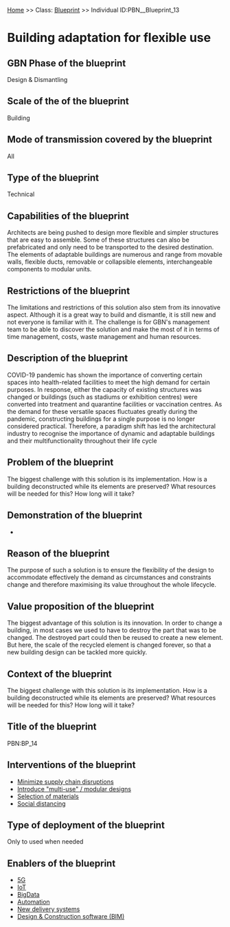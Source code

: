 [Home](https://github.com/mm80843/T3.5/blob/main/docs/index.md) >> Class: [Blueprint](https://github.com/mm80843/T3.5/tree/main/docs/Blueprint/index.md) >> Individual ID:PBN__Blueprint_13 

# __Building adaptation for flexible use__

## GBN Phase of the blueprint

Design & Dismantling

## Scale of the of the blueprint

Building

## Mode of transmission covered by the blueprint

All

## Type of the blueprint

Technical

## Capabilities of the blueprint

Architects are being pushed to design more flexible and simpler structures that are easy to assemble. Some of these structures can also be prefabricated and only need to be transported to the desired destination. The elements of adaptable buildings are numerous and range from movable walls, flexible ducts, removable or collapsible elements, interchangeable components to modular units.

## Restrictions of the blueprint

The limitations and restrictions of this solution also stem from its innovative aspect. Although it is a great way to build and dismantle, it is still new and not everyone is familiar with it. The challenge is for GBN's management team to be able to discover the solution and make the most of it in terms of time management, costs, waste management and human resources.

## Description of the blueprint

COVID-19 pandemic has shown the importance of converting certain spaces into health-related facilities to meet the high demand for certain purposes. In response, either the capacity of existing structures was changed or buildings (such as stadiums or exhibition centres) were converted into treatment and quarantine facilities or vaccination centres. As the demand for these versatile spaces fluctuates greatly during the pandemic, constructing buildings for a single purpose is no longer considered practical. Therefore, a paradigm shift has led the architectural industry to recognise the importance of dynamic and adaptable buildings and their multifunctionality throughout their life cycle

## Problem of the blueprint

The biggest challenge with this solution is its implementation. How is a building deconstructed while its elements are preserved? What resources will be needed for this? How long will it take?

## Demonstration of the blueprint

-

## Reason of the blueprint

The purpose of such a solution is to ensure the flexibility of the design to accommodate effectively the demand as circumstances and constraints change and therefore maximising its value throughout the whole lifecycle. 

## Value proposition of the blueprint

The biggest advantage of this solution is its innovation. In order to change a building, in most cases we used to have to destroy the part that was to be changed. The destroyed part could then be reused to create a new element. But here, the scale of the recycled element is changed forever, so that a new building design can be tackled more quickly.

## Context of the blueprint

The biggest challenge with this solution is its implementation. How is a building deconstructed while its elements are preserved? What resources will be needed for this? How long will it take?

## Title of the blueprint

PBN:BP_14

## Interventions of the blueprint

* [Minimize supply chain disruptions](https://github.com/mm80843/T3.5/blob/main/docs/Intervention/PBN__Intervention_4.md)
* [Introduce "multi-use" / modular designs](https://github.com/mm80843/T3.5/blob/main/docs/Intervention/PBN__Intervention_7.md)
* [Selection of materials](https://github.com/mm80843/T3.5/blob/main/docs/Intervention/PBN__Intervention_8.md)
* [Social distancing](https://github.com/mm80843/T3.5/blob/main/docs/Intervention/PBN__Intervention_15.md)

## Type of deployment of the blueprint

Only to used when needed

## Enablers of the blueprint

* [5G](https://github.com/mm80843/T3.5/blob/main/docs/Enabler/PBN__Enabler_0.md)
* [IoT](https://github.com/mm80843/T3.5/blob/main/docs/Enabler/PBN__Enabler_5.md)
* [BigData](https://github.com/mm80843/T3.5/blob/main/docs/Enabler/PBN__Enabler_9.md)
* [Automation](https://github.com/mm80843/T3.5/blob/main/docs/Enabler/PBN__Enabler_16.md)
* [New delivery systems](https://github.com/mm80843/T3.5/blob/main/docs/Enabler/PBN__Enabler_21.md)
* [Design & Construction software (BIM)](https://github.com/mm80843/T3.5/blob/main/docs/Enabler/PBN__Enabler_27.md)

